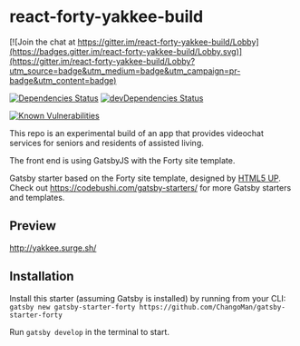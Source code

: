 # react-forty-yakkee-build

[![Join the chat at https://gitter.im/react-forty-yakkee-build/Lobby](https://badges.gitter.im/react-forty-yakkee-build/Lobby.svg)](https://gitter.im/react-forty-yakkee-build/Lobby?utm_source=badge&utm_medium=badge&utm_campaign=pr-badge&utm_content=badge)

[![Dependencies Status](https://david-dm.org/smokeyblues/react-forty-yakkee-build.svg)](https://david-dm.org/smokeyblues/react-forty-yakkee-build) [![devDependencies Status](https://david-dm.org/smokeyblues/react-forty-yakkee-build/dev-status.svg)](https://david-dm.org/smokeyblues/react-forty-yakkee-build?type=dev)

[![Known Vulnerabilities](https://snyk.io/test/github/smokeyblues/react-forty-yakkee-build/badge.svg)](https://snyk.io/test/github/smokeyblues/react-forty-yakkee-build)

This repo is an experimental build of an app that provides videochat services for seniors and residents of assisted living. 

The front end is using GatsbyJS with the Forty site template. 

Gatsby starter based on the Forty site template, designed by [HTML5 UP](https://html5up.net/forty). Check out https://codebushi.com/gatsby-starters/ for more Gatsby starters and templates.

## Preview

http://yakkee.surge.sh/

## Installation

Install this starter (assuming Gatsby is installed) by running from your CLI:
`gatsby new gatsby-starter-forty https://github.com/ChangoMan/gatsby-starter-forty`

Run `gatsby develop` in the terminal to start.
